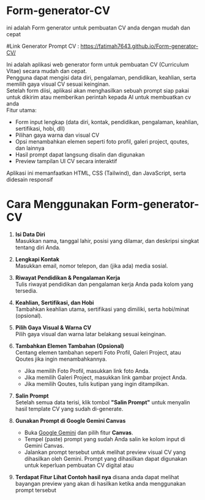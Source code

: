 # Form-generator-CV
ini adalah Form generator untuk pembuatan CV anda dengan mudah dan cepat

#Link Generator Prompt CV : https://fatimah7643.github.io/Form-generator-CV/

Ini adalah aplikasi web generator form untuk pembuatan CV (Curriculum Vitae) secara mudah dan cepat.  
Pengguna dapat mengisi data diri, pengalaman, pendidikan, keahlian, serta memilih gaya visual CV sesuai keinginan.  
Setelah form diisi, aplikasi akan menghasilkan sebuah prompt siap pakai untuk dikirim atau memberikan perintah kepada AI untuk membuatkan cv anda  
Fitur utama:
- Form input lengkap (data diri, kontak, pendidikan, pengalaman, keahlian, sertifikasi, hobi, dll)
- Pilihan gaya warna dan visual CV
- Opsi menambahkan elemen seperti foto profil, galeri project, qoutes, dan lainnya
- Hasil prompt dapat langsung disalin dan digunakan
- Preview tampilan UI CV secara interaktif

Aplikasi ini memanfaatkan HTML, CSS (Tailwind), dan JavaScript, serta didesain responsif

# Cara Menggunakan Form-generator-CV

1. **Isi Data Diri**  
   Masukkan nama, tanggal lahir, posisi yang dilamar, dan deskripsi singkat tentang diri Anda.

2. **Lengkapi Kontak**  
   Masukkan email, nomor telepon, dan (jika ada) media sosial.

3. **Riwayat Pendidikan & Pengalaman Kerja**  
   Tulis riwayat pendidikan dan pengalaman kerja Anda pada kolom yang tersedia.

4. **Keahlian, Sertifikasi, dan Hobi**  
   Tambahkan keahlian utama, sertifikasi yang dimiliki, serta hobi/minat (opsional).

5. **Pilih Gaya Visual & Warna CV**  
   Pilih gaya visual dan warna latar belakang sesuai keinginan.

6. **Tambahkan Elemen Tambahan (Opsional)**  
   Centang elemen tambahan seperti Foto Profil, Galeri Project, atau Qoutes jika ingin menambahkannya.  
   - Jika memilih Foto Profil, masukkan link foto Anda.  
   - Jika memilih Galeri Project, masukkan link gambar project Anda.  
   - Jika memilih Qoutes, tulis kutipan yang ingin ditampilkan.

7. **Salin Prompt**  
   Setelah semua data terisi, klik tombol **"Salin Prompt"** untuk menyalin hasil template CV yang sudah di-generate.
8. **Gunakan Prompt di Google Gemini Canvas**  
   - Buka [Google Gemini](https://gemini.google.com/) dan pilih fitur **Canvas**.  
   - Tempel (paste) prompt yang sudah Anda salin ke kolom input di Gemini Canvas.  
   - Jalankan prompt tersebut untuk melihat preview visual CV yang dihasilkan oleh Gemini.
Prompt yang dihasilkan dapat digunakan untuk keperluan pembuatan CV digital atau

9. **Terdapat Fitur Lihat Contoh hasil nya**
    disana anda dapat melihat bayangan preview yang akan di hasilkan ketika anda menggunakan prompt tersebut

